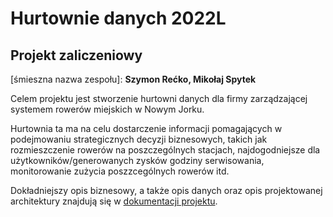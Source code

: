# Hurtownie danych 2022L
## Projekt zaliczeniowy
[śmieszna nazwa zespołu]: **Szymon Rećko, Mikołaj Spytek**

Celem projektu jest stworzenie hurtowni danych dla firmy zarządzającej systemem rowerów miejskich w Nowym Jorku. 

Hurtownia ta ma na celu dostarczenie informacji pomagających w podejmowaniu strategicznych decyzji biznesowych, takich jak rozmieszczenie rowerów na poszczególnych stacjach, najdogodniejsze dla użytkowników/generowanych zysków godziny serwisowania, monitorowanie zużycia poszzcególnych rowerów itd. 

Dokładniejszy opis biznesowy, a także opis danych oraz opis projektowanej architektury znajdują się w [dokumentacji projektu](initial_documentation.md).


